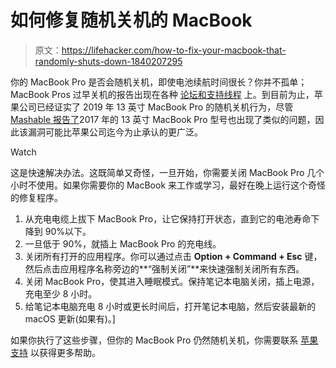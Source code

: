 # 如何修复随机关机的 MacBook

> 原文：<https://lifehacker.com/how-to-fix-your-macbook-that-randomly-shuts-down-1840207295>

你的 MacBook Pro 是否会随机关机，即使电池续航时间很长？你并不孤单；MacBook Pros 过早关机的报告出现在各种 [论坛和支持线程](https://forums.macrumors.com/threads/macbook-pro-2019-entry-level-battery-issues.2192339/) 上。到目前为止，苹果公司已经证实了 2019 年 13 英寸 MacBook Pro 的随机关机行为，尽管 [Mashable 报告了](https://mashable.com/article/macbook-pro-random-shutdown-fix/)2017 年的 13 英寸 MacBook Pro 型号也出现了类似的问题，因此该漏洞可能比苹果公司迄今为止承认的更广泛。

Watch

这是快速解决办法。这既简单又奇怪，一旦开始，你需要关闭 MacBook Pro 几个小时不使用。如果你需要你的 MacBook 来工作或学习，最好在晚上运行这个奇怪的修复程序。

1.  从充电电缆上拔下 MacBook Pro，让它保持打开状态，直到它的电池寿命下降到 90%以下。
2.  一旦低于 90%，就插上 MacBook Pro 的充电线。
3.  关闭所有打开的应用程序。你可以通过点击 **Option + Command + Esc** 键，然后点击应用程序名称旁边的**“强制关闭”**来快速强制关闭所有东西。
4.  关闭 MacBook Pro，使其进入睡眠模式。保持笔记本电脑关闭，插上电源，充电至少 8 小时。
5.  给笔记本电脑充电 8 小时或更长时间后，打开笔记本电脑，然后安装最新的 macOS 更新(如果有)。]

如果你执行了这些步骤，但你的 MacBook Pro 仍然随机关机，你需要联系 [苹果支持](https://support.apple.com/) 以获得更多帮助。